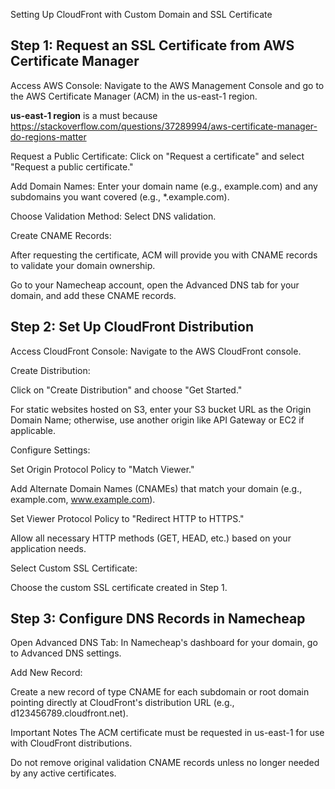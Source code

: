 Setting Up CloudFront with Custom Domain and SSL Certificate

## Step 1: Request an SSL Certificate from AWS Certificate Manager

Access AWS Console: Navigate to the AWS Management Console and go to the AWS Certificate Manager (ACM) in the us-east-1 region.

**us-east-1 region** is a must because https://stackoverflow.com/questions/37289994/aws-certificate-manager-do-regions-matter

Request a Public Certificate: Click on "Request a certificate" and select "Request a public certificate."

Add Domain Names: Enter your domain name (e.g., example.com) and any subdomains you want covered (e.g., *.example.com).

Choose Validation Method: Select DNS validation.

Create CNAME Records:

After requesting the certificate, ACM will provide you with CNAME records to validate your domain ownership.

Go to your Namecheap account, open the Advanced DNS tab for your domain, and add these CNAME records.

## Step 2: Set Up CloudFront Distribution
Access CloudFront Console: Navigate to the AWS CloudFront console.

Create Distribution:

Click on "Create Distribution" and choose "Get Started."

For static websites hosted on S3, enter your S3 bucket URL as the Origin Domain Name; otherwise, use another origin like API Gateway or EC2 if applicable.

Configure Settings:

Set Origin Protocol Policy to "Match Viewer."

Add Alternate Domain Names (CNAMEs) that match your domain (e.g., example.com, www.example.com).

Set Viewer Protocol Policy to "Redirect HTTP to HTTPS."

Allow all necessary HTTP methods (GET, HEAD, etc.) based on your application needs.

Select Custom SSL Certificate:

Choose the custom SSL certificate created in Step 1.

## Step 3: Configure DNS Records in Namecheap
Open Advanced DNS Tab: In Namecheap's dashboard for your domain, go to Advanced DNS settings.

Add New Record:

Create a new record of type CNAME for each subdomain or root domain pointing directly at CloudFront's distribution URL (e.g., d123456789.cloudfront.net).

Important Notes
The ACM certificate must be requested in us-east-1 for use with CloudFront distributions.

Do not remove original validation CNAME records unless no longer needed by any active certificates.